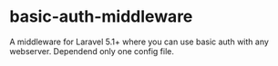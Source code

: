# basic-auth-middleware
A middleware for Laravel 5.1+ where you can use basic auth with any webserver. Dependend only one config file.
